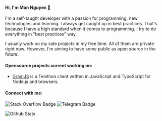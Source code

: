 #### Hi, I'm Man Nguyen 👋

I'm a self-taught developer with a passion for programming, new technologies and learning. I always get caught up in best practices. That's because I have a high standard when it comes to programming. I try to do everything in "best practices" way.

I usually work on my side projects in my free time. All of them are private right now. However, I'm aiming to have some public as open source in the future.

#### Opensource projects current working on:

- [GramJS](https://github.com/gram-js/gramjs) is a Telethon client written in JavaScript and TypeScript for Node.js and browsers.

#### Connect with me:

![Stack Overflow Badge](https://img.shields.io/badge/-Stack%20Overflow-F58025?logo=stack-overflow&logoColor=white&style=for-the-badge&link=https://stackoverflow.com/users/9438040)
![Telegram Badge](https://img.shields.io/badge/-Telegram-26A5E4?logo=telegram&logoColor=white&style=for-the-badge&link=https://t.me/bonghuyn&width=100)

![Github Stats](https://github-readme-stats.vercel.app/api?username=mannguyen0107&show_icons=true&locale=en)
